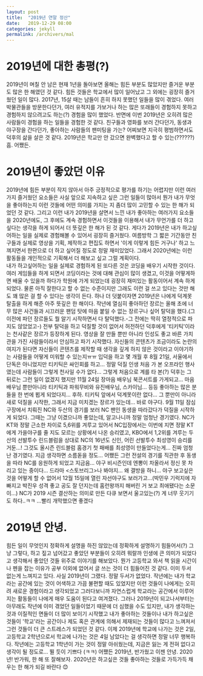 ```yaml
---
layout: post
title:  "2019년 연말 정산"
date:   2019-12-29 08:00
categories: jekyll
permalink: /archivers/mal
---
```


# 2019년에 대한 총평(?)

2019년이 며칠 안 남은 현재 1년을 돌아보면 올해는 힘든 부분도 많았지만 즐거운 부분도 많은 한 해였던 것 같다. 힘든 것들은 학교에서 많이 일어났고 그 외에는 굉장히 즐거웠던 일이 많다. 2017년, 15살 때는 남들이 흔히 하지 못했던 일들을 많이 겪었다. 여러 박물관들을 방문한다던가, 여러 유적지를 가보거나 하는 많은 또래들이 경험하지 못하고 경험하지 않으려고도 하는(?) 경험을 많이 했었다. 반면에 이번 2019년은 오히려 많은 사람들이 경험을 하는 일들을 경험한 것 같다. 친구들과 영화를 보러 간다던가, 동생과 야구장을 간다던가, 좋아하는 사람들의 팬미팅을 가는? 어찌보면 지극히 평범하면서도 덕후의 삶을 살은 것 같다. 2019년은 학교만 안 갔으면 완벽했다고 할 수 있는(??????) 
흠. 어쨌든.

# 2019년이 좋았던 이유

2019년에 힘든 부분이 작지 않아서 아주 긍정적으로 평가를 하기는 어렵지만 이런 여러가지 즐거웠던 요소들은 사실 앞으로 지속하고 싶은 그런 일들이 많아서 뭔가 내가 무엇을 좋아하는지 이런 것들에 어떤 의미를 가지는 지 좀더 많이 고민할 수 있는 한 해가 되었던 것 같다. 그리고 이런 내가 2019년을 살면서 느낀 내가 좋아하는 여러가지 요소들을 2020년에도, 그 후에도 계속 경험하면서 이것들을 이용해서 내가 무언가를 더 하고싶다는 생각을 하게 되어서 더 뜻깊은 한 해가 된 것 같다. 
게다가 2019년은 내가 하고싶어하는 일을 실제로 경험해볼 수 있어서 굉장히 즐거웠다. 여름방학 그 짧은 기간동안 친구들과 실제로 영상을 기획, 제작하고 편집도 하면서 '이게 이렇게 힘든 거구나' 하고 느껴지면서 한편으로 더 하고 싶어질 정도로 정말 재미있었다. 그래서 2020년에는 이런 활동들을 개인적으로 기획해서 더 해보고 싶고 그럴 계획이다.  
내가 하고싶어하는 일을 실제로 경험하게 된 또다른 것은 코딩을 배우기 시작한 것이다. 여러 게임들을 하게 되면서 코딩이라는 것에 대해 관심이 많이 생겼고, 이것을 어떻게하면 배울 수 있을까 하다가 학원에 가게 되었는데 굉장히 재미있는 활동이어서 계속 하게되었다. 물론 아직 잘한다고 할 수 없는 수준이지만 그래도 이런 걸 쓰고 있다는 것만 해도 꽤 많은 걸 할 수 있다는 생각이 든다. 
하나 더 덧붙이자면 2019년은 나에게 덕계못 탈출을 하게 해준 아주 뜻깊은 한 해이다. 작년에 열심히 좋아하던 장르는 올해 초에 너무 많은 사건들과 시끄러운 팬덤 탓에 마음 붙일 수 없는 장르구나 싶어 탈덕을 했다.(그 이전에 파던 장르들도 뭘 알기 시작하면서 다 탈덕했다.-그 전에는 딱히 열정적으로 파지도 않았었고-) 전부 탈덕을 하고 덕질할 것이 없어서 허전하던 덕후에게 '티키틱'이라는 천사같은 장르가 등장하게 된다. 영상을 잘 만들 뿐만 아니라 인성도 좋고 바른 가치관을 가진 사람들이라서 안심하고 파기 시작했다. 자신들의 콘텐츠가 조금이라도 논란의 여지가 된다면 자신들이 콘텐츠를 제작할 때 생각을 깊게 하지 않은 것이라고 이야기하는 사람들을 어떻게 미워할 수 있는지ㅠㅠ 입덕을 하고 몇 개월 후 8월 21일, 서울에서 단독은 아니었지만 티키틱은 싸인회를 하고... 정말 덕질 인생 처음 가 본 오프라인 행사였는데 사람들이 그렇게 천사일 수가 없다... 그렇게 처음으로 계를 타 본(?) 덕후는 그 뒤로는 그런 일이 없겠지 했지만 11월 24일 장마음 배우님 북콘서트를 가게되고... 마음배우님 뿐만아니라 티키틱과 파워무비와 유진배우님, 스카이님... 등등 좋아하는 많은 분들을 한 번에 뵙게 되었다지... 후하. 티키틱 앞에서 덕계못이란 없다...
그 뿐만이 아니라 새로 덕질을 시작한, 그래서 지금 미치겠는 장르가 있는데... 바로 야구다. 9월 11일 잠심구장에서 치뤄진 NC와 두산의 경기를 보러 NC 팬인 동생을 따라갔다가 덕질을 시작하게 되었다. 그때는 그냥 이겼으니까 좋았는데, 알고나니까 정말 엄청난 경기였다. NC가 KT와 정말 근소한 차이로 5,6위를 겨루고 있어서 NC입장에서는 이번에 지면 정말 KT에게 가을야구를 줄 지도 모르는 상황에서 나온 승리였고, KBO에서 1,2위를 겨루는 두산의 선발투수 린드블럼을 상대로 NC의 16년도 신인, 어린 선발투수 최성영이 승리를 거둔...! 그것도 올시즌 린드블럼 홈경기 첫 패배를 최성영이 만들었다는게... 진짜 엄청난 경기였다. 지금 생각하면 소름돋을 정도... 어쨌든 그런 전설의 경기를 직관한 후 동생을 따라 NC를 응원하게 되었고 지금음... 야구 비시즌인데 엔뽕이 차올라서 정신 못 차리고 있는 중이다... 드라마 <스토브리그>나 봐야지... 왜 결방을 하니... 야구 보고싶은 것을 어떻게 할 수 없어서 12월 15일에 열린 자선야구도 보러가고...(박민우 기럭지에 자빠지고 박진우 성격 좋고 공도 잘 던지는데 홈런왕까지 해버린 거 보고 최애됐다는 소문이...) NC가 2019 시즌 결산하는 의미로 만든 다큐 보면서 울고있는(?) 게 너무 웃기기도 하다..ㅋㅋ ...빨리 개막했으면 좋겠다

# 2019년 안녕.

힘든 일이 무엇인지 정확하게 설명을 하진 않았는데 정확하게 설명하기 힘들어서(?) 그냥 그렇다, 하고 짚고 넘어갔고 좋았던 부분들이 오히려 뭐랄까 인생에 큰 의미가 되었다고 생각해서 좋았던 것들 위주로 이야기를 해보았다. 뭔가 고등학교 와서 책 읽을 시간이나 펜을 잡는 이유가 공부 이외에 없어서 글 쓰는 것이 더 힘들어진 것 같다. 이미 두서 없는게 느껴지고 있다. 사실 2019년이 그랬다. 정말 두서가 없었다. 작년에는 내가 학교라는 공간에 있는 것이 어색하고 가끔 불편할 때도 있었지만 이런 것들이 나에게는 오히려 새로운 경험이라고 생각되었고 그러다보니까 자연스럽게 학교라는 공간에서 이루어지는 활동들이 나에게 매우 도움이 된다고 여겨졌다. 그러나 2019년이 되고나서부터는 아무래도 작년에 이미 겪었던 일들이었기 때문에 더 심했을 수도 있지만, 내가 생각하는 것과 이질적인 면들이 더 많이 보이기 시작했고 내가 좋아하는 것들이나 내가 하고싶은 것들이 '학교'라는 공간이나 제도 혹은 관계에 의해서 제재되는 것들이 많다고 느껴져서 그런 것들이 더 큰 스트레스가 되었던 것 같다. 이제 2019년에 학교에 나가는 것은 2일, 고등학교 2학년으로서 학교에 나가는 것은 4일 남았다는 걸 생각하면 정말 너무 행복하다. 작년에는 고등학교 1학년이 가는 것이 정말 아쉬웠는데, 지금은 잃는 게 전혀 없다고 생각이 될 정도로... 뛸 듯이 기쁘다 (ㅋㅋ) 
어쨌든 2019년, 반가웠고 이젠 안녕.
2020년! 반가워, 한 해 또 잘해보자.
2020년은 하고싶은 것들 좋아하는 것들로 가득가득 채우는 한 해가 되길 바란다 😊
